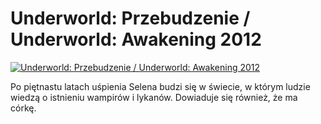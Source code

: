 Underworld: Przebudzenie / Underworld: Awakening 2012 
=============
[![Underworld: Przebudzenie / Underworld: Awakening 2012 ](http://vidos.pl/images/player.gif)](http://vidos.pl/underworld-przebudzenie-underworld-awakening-2012)

 Po piętnastu latach uśpienia Selena budzi się w świecie, w którym ludzie wiedzą o istnieniu wampirów i lykanów. Dowiaduje się również, że ma córkę.
